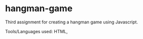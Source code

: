 # hangman-game

Third assignment for creating a hangman game using Javascript.

Tools/Languages used: HTML,
